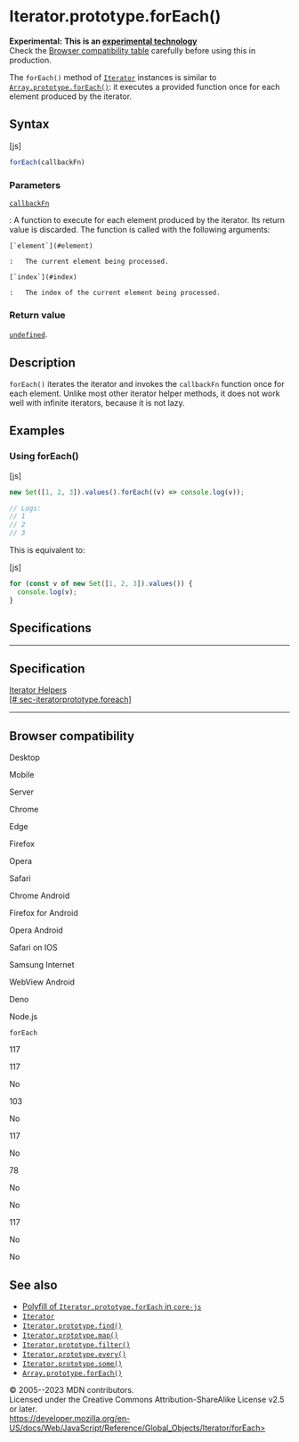Iterator.prototype.forEach()
============================

 
 
**Experimental:** **This is an [experimental
technology](https://developer.mozilla.org/en-US/docs/MDN/Writing_guidelines/Experimental_deprecated_obsolete#experimental)**\
Check the [Browser compatibility table](#browser_compatibility)
carefully before using this in production.


The `forEach()` method of [`Iterator`](../iterator) instances is similar
to [`Array.prototype.forEach()`](../array/foreach): it executes a
provided function once for each element produced by the iterator.


 
Syntax
------

 
 
 
[js]


```js
forEach(callbackFn)
```




 
### Parameters

 

[`callbackFn`](#callbackfn)

:   A function to execute for each element produced by the iterator. Its
    return value is discarded. The function is called with the following
    arguments:

    [`element`](#element)

    :   The current element being processed.

    [`index`](#index)

    :   The index of the current element being processed.



 
### Return value 

 
[`undefined`](../undefined).



 
Description
-----------

 
`forEach()` iterates the iterator and invokes the `callbackFn` function
once for each element. Unlike most other iterator helper methods, it
does not work well with infinite iterators, because it is not lazy.



 
Examples
--------


 
### Using forEach() 

 
 
 
[js]


```js
new Set([1, 2, 3]).values().forEach((v) => console.log(v));

// Logs:
// 1
// 2
// 3
```


This is equivalent to:

 
 
[js]


```js
for (const v of new Set([1, 2, 3]).values()) {
  console.log(v);
}
```




Specifications
--------------

 
  -------------------------------------------------------------------------------------------------------------------
  Specification
  -------------------------------------------------------------------------------------------------------------------
  [Iterator Helpers\
  [\#
  sec-iteratorprototype.foreach]](https://tc39.es/proposal-iterator-helpers/#sec-iteratorprototype.foreach)

  -------------------------------------------------------------------------------------------------------------------


Browser compatibility 
---------------------

 


Desktop

Mobile

Server

Chrome

Edge

Firefox

Opera

Safari

Chrome Android

Firefox for Android

Opera Android

Safari on IOS

Samsung Internet

WebView Android

Deno

Node.js

`forEach`

117

117

No

103

No

117

No

78

No

No

117

No

No

 
See also 
--------

 
-   [Polyfill of `Iterator.prototype.forEach` in
    `core-js`](https://github.com/zloirock/core-js#iterator-helpers)
-   [`Iterator`](../iterator)
-   [`Iterator.prototype.find()`](find)
-   [`Iterator.prototype.map()`](map)
-   [`Iterator.prototype.filter()`](filter)
-   [`Iterator.prototype.every()`](every)
-   [`Iterator.prototype.some()`](some)
-   [`Array.prototype.forEach()`](../array/foreach)



 
© 2005--2023 MDN contributors.\
Licensed under the Creative Commons Attribution-ShareAlike License v2.5
or later.\
https://developer.mozilla.org/en-US/docs/Web/JavaScript/Reference/Global_Objects/Iterator/forEach>

